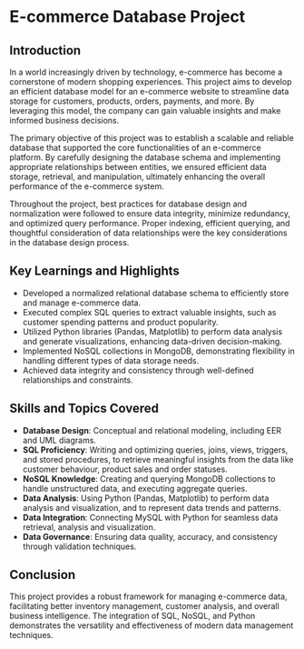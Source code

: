 # E-commerce Database Project

## Introduction
In a world increasingly driven by technology, e-commerce has become a cornerstone of modern shopping experiences. This project aims to develop an efficient database model for an e-commerce website to streamline data storage for customers, products, orders, payments, and more. By leveraging this model, the company can gain valuable insights and make informed business decisions. 

The primary objective of this project was to establish a scalable and reliable database that supported the core functionalities of an e-commerce platform. By carefully designing the database schema and implementing appropriate relationships between entities, we ensured efficient data storage, retrieval, and manipulation, ultimately enhancing the overall performance of the e-commerce system.

Throughout the project, best practices for database design and normalization were followed to ensure data integrity, minimize redundancy, and optimized query performance. Proper indexing, efficient querying, and thoughtful consideration of data relationships were the key considerations in the database design process.

## Key Learnings and Highlights
- Developed a normalized relational database schema to efficiently store and manage e-commerce data.
- Executed complex SQL queries to extract valuable insights, such as customer spending patterns and product popularity.
- Utilized Python libraries (Pandas, Matplotlib) to perform data analysis and generate visualizations, enhancing data-driven decision-making.
- Implemented NoSQL collections in MongoDB, demonstrating flexibility in handling different types of data storage needs.
- Achieved data integrity and consistency through well-defined relationships and constraints.

## Skills and Topics Covered
- **Database Design**: Conceptual and relational modeling, including EER and UML diagrams.
- **SQL Proficiency**: Writing and optimizing queries, joins, views, triggers, and stored procedures, to retrieve meaningful insights from the data like customer behaviour, product sales and order statuses.
- **NoSQL Knowledge**: Creating and querying MongoDB collections to handle unstructured data, and executing aggregate queries.
- **Data Analysis**: Using Python (Pandas, Matplotlib) to perform data analysis and visualization, and to represent data trends and patterns.
- **Data Integration**: Connecting MySQL with Python for seamless data retrieval, analysis and visualization.
- **Data Governance**: Ensuring data quality, accuracy, and consistency through validation techniques.

## Conclusion
This project provides a robust framework for managing e-commerce data, facilitating better inventory management, customer analysis, and overall business intelligence. The integration of SQL, NoSQL, and Python demonstrates the versatility and effectiveness of modern data management techniques.
